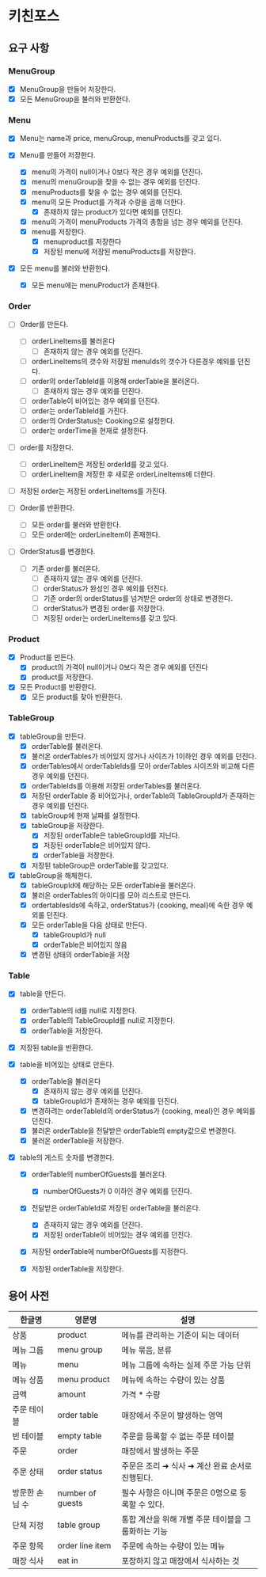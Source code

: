 # 키친포스

## 요구 사항
### MenuGroup
- [x] MenuGroup을 만들어 저장한다.
- [x] 모든 MenuGroup을 불러와 반환한다.

### Menu
- [x] Menu는 name과 price, menuGroup, menuProducts를 갖고 있다.
  
- [x] Menu를 만들어 저장한다.
    - [x] menu의 가격이 null이거나 0보다 작은 경우 예외를 던진다.
    - [x] menu의 menuGroup을 찾을 수 없는 경우 예외를 던진다.
    - [x] menuProducts를 찾을 수 없는 경우 예외를 던진다.
    - [x] menu의 모든 Product를 가격과 수량을 곱해 더한다.
      - [x] 존재하지 않는 product가 있다면 예외를 던진다.
    - [x] menu의 가격이 menuProducts 가격의 총합을 넘는 경우 예외를 던진다.
  - [x] menu를 저장한다.
    - [x] menuproduct를 저장한다
    - [x] 저장된 menu에 저장된 menuProducts를 저장한다.
  
- [x] 모든 menu를 불러와 반환한다.
  - [x] 모든 menu에는 menuProduct가 존재한다.

### Order
- [ ] Order를 만든다.
  - [ ] orderLineItems를 불러온다
    - [ ] 존재하지 않는 경우 예외를 던진다.
  - [ ] orderLineItems의 갯수와 저장된 menuIds의 갯수가 다른경우 예외를 던진다.
  - [ ] order의 orderTableId를 이용해 orderTable을 불러온다.
    - [ ] 존재하지 않는 경우 예외를 던진다.
  - [ ] orderTable이 비어있는 경우 예외를 던진다.
  - [ ] order는 orderTableId를 가진다.
  - [ ] order의 OrderStatus는 Cooking으로 설정한다.
  - [ ] order는 orderTime을 현재로 설정한다.
- [ ] order를 저장한다.
  - [ ] orderLineItem은 저장된 orderId를 갖고 있다.
  - [ ] orderLineItem을 저장한 후 새로운 orderLineItems에 더한다.
- [ ] 저장된 order는 저장된 orderLineItems를 가진다.
  
- [ ] Order를 반환한다.
  - [ ] 모든 order를 불러와 반환한다.
  - [ ] 모든 order에는 orderLineItem이 존재한다.
  
- [ ] OrderStatus를 변경한다.
  - [ ] 기존 order를 불러온다.
    - [ ] 존재하지 않는 경우 예외를 던진다.
    - [ ] orderStatus가 완성인 경우 예외를 던진다.
    - [ ] 기존 order의 orderStatus를 넘겨받은 order의 상태로 변경한다.
    - [ ] orderStatus가 변경된 order를 저장한다.
    - [ ] 저장된 order는 orderLineItems를 갖고 있다.
  
### Product
- [x] Product를 만든다.
  - [x] product의 가격이 null이거나 0보다 작은 경우 예외를 던진다
  - [x] product를 저장한다.

- [x] 모든 Product를 반환한다.
  - [x] 모든 product를 찾아 반환한다.
  
###  TableGroup
- [x] tableGroup을 만든다.
  - [x] orderTable를 불러온다.
  - [x] 불러온 orderTables가 비어있지 않거나 사이즈가 1이하인 경우 예외를 던진다.
  - [x] orderTables에서 orderTableIds를 모아 orderTables 사이즈와 비교해 다른 경우 예외를 던진다.
  - [x] orderTableIds를 이용해 저장된 orderTables를 불러온다.
  - [x] 저장된 orderTable 중 비어있거나, orderTable의 TableGroupId가 존재하는 경우 예외를 던진다.
  - [x] tableGroup에 현재 날짜를 설정한다.
  - [x] tableGroup을 저장한다.
    - [x] 저장된 orderTable은 tableGroupId를 지닌다.
    - [x] 저장된 orderTable은 비어있지 않다.
    - [x] orderTable을 저장한다.
  - [x] 저장된 tableGroup은 orderTable를 갖고있다.

- [x] tableGroup을 해체한다.
  - [x] tableGroupId에 해당하는 모든 orderTable을 불러온다.
  - [x] 불러온 orderTables의 아이디를 모아 리스트로 만든다.
  - [x] ordertablesIds에 속하고, orderStatus가 {cooking, meal}에 속한 경우 예외를 던진다.
  - [x] 모든 orderTable을 다음 상태로 만든다.
    - [x] tableGroupId가 null
    - [x] orderTable은 비어있지 않음
  - [x] 변경된 상태의 orderTable을 저장
  
### Table
- [x] table을 만든다.
  - [x] orderTable의 id를 null로 지정한다.
  - [x] orderTable의 TableGroupId를 null로 지정한다.
  - [x] orderTable을 저장한다.
  
- [x] 저장된 table을 반환한다.
  
- [x] table을 비어있는 상태로 만든다.
  - [x] orderTable을 불러온다
    - [x] 존재하지 않는 경우 예외를 던진다.
    - [x] tableGroupId가 존재하는 경우 예외를 던진다.
  - [x] 변경하려는 orderTableId의 orderStatus가 {cooking, meal}인 경우 예외를 던진다.
  - [x] 불러온 orderTable을 전달받은 orderTable의 empty값으로 변경한다.
  - [x] 불러온 orderTable을 저장한다.
  
- [x] table의 게스트 숫자를 변경한다.
  - [x] orderTable의 numberOfGuests를 불러온다.
    - [x] numberOfGuests가 0 이하인 경우 예외를 던진다.
  - [x] 전달받은 orderTableId로 저장된 orderTable을 불러온다.
    - [x] 존재하지 않는 경우 예외를 던진다.
    - [x] 저장된 orderTable이 비어있는 경우 예외를 던진다.
  - [x] 저장된 orderTable에 numberOfGuests를 지정한다.
  - [x] 저장된 orderTable을 저장한다.


## 용어 사전

| 한글명 | 영문명 | 설명 |
| --- | --- | --- |
| 상품 | product | 메뉴를 관리하는 기준이 되는 데이터 |
| 메뉴 그룹 | menu group | 메뉴 묶음, 분류 |
| 메뉴 | menu | 메뉴 그룹에 속하는 실제 주문 가능 단위 |
| 메뉴 상품 | menu product | 메뉴에 속하는 수량이 있는 상품 |
| 금액 | amount | 가격 * 수량 |
| 주문 테이블 | order table | 매장에서 주문이 발생하는 영역 |
| 빈 테이블 | empty table | 주문을 등록할 수 없는 주문 테이블 |
| 주문 | order | 매장에서 발생하는 주문 |
| 주문 상태 | order status | 주문은 조리 ➜ 식사 ➜ 계산 완료 순서로 진행된다. |
| 방문한 손님 수 | number of guests | 필수 사항은 아니며 주문은 0명으로 등록할 수 있다. |
| 단체 지정 | table group | 통합 계산을 위해 개별 주문 테이블을 그룹화하는 기능 |
| 주문 항목 | order line item | 주문에 속하는 수량이 있는 메뉴 |
| 매장 식사 | eat in | 포장하지 않고 매장에서 식사하는 것 |
